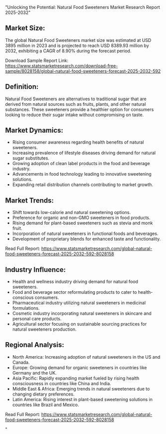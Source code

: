 "Unlocking the Potential: Natural Food Sweeteners Market Research Report 2025-2032"

<h2>Market Size:</h2>
<p>The global Natural Food Sweeteners market size was estimated at USD 3895 million in 2023 and is projected to reach USD 8389.93 million by 2032, exhibiting a CAGR of 8.90% during the forecast period.</p>
<p>Download Sample Report Link: <a href='https://www.statsmarketresearch.com/download-free-sample/8028158/global-natural-food-sweeteners-forecast-2025-2032-592'>https://www.statsmarketresearch.com/download-free-sample/8028158/global-natural-food-sweeteners-forecast-2025-2032-592</a> </p>

<h2>Definition:</h2>
<p>Natural Food Sweeteners are alternatives to traditional sugar that are derived from natural sources such as fruits, plants, and other natural substances. These sweeteners provide a healthier option for consumers looking to reduce their sugar intake without compromising on taste.</p>

<h2>Market Dynamics:</h2>
<ul>
  <li>Rising consumer awareness regarding health benefits of natural sweeteners.</li>
  <li>Increasing prevalence of lifestyle diseases driving demand for natural sugar substitutes.</li>
  <li>Growing adoption of clean label products in the food and beverage industry.</li>
  <li>Advancements in food technology leading to innovative sweetening solutions.</li>
  <li>Expanding retail distribution channels contributing to market growth.</li>
</ul>

<h2>Market Trends:</h2>
<ul>
  <li>Shift towards low-calorie and natural sweetening options.</li>
  <li>Preference for organic and non-GMO sweeteners in food products.</li>
  <li>Rising demand for plant-based sweeteners such as stevia and monk fruit.</li>
  <li>Incorporation of natural sweeteners in functional foods and beverages.</li>
  <li>Development of proprietary blends for enhanced taste and functionality.</li>
</ul>
<p>Read Full Report: <a href='https://www.statsmarketresearch.com/global-natural-food-sweeteners-forecast-2025-2032-592-8028158'>https://www.statsmarketresearch.com/global-natural-food-sweeteners-forecast-2025-2032-592-8028158</a> </p>

<h2>Industry Influence:</h2>
<ul>
  <li>Health and wellness industry driving demand for natural food sweeteners.</li>
  <li>Food and beverage sector reformulating products to cater to health-conscious consumers.</li>
  <li>Pharmaceutical industry utilizing natural sweeteners in medicinal formulations.</li>
  <li>Cosmetic industry incorporating natural sweeteners in skincare and personal care products.</li>
  <li>Agricultural sector focusing on sustainable sourcing practices for natural sweeteners production.</li>
</ul>

<h2>Regional Analysis:</h2>
<ul>
  <li>North America: Increasing adoption of natural sweeteners in the US and Canada.</li>
  <li>Europe: Growing demand for organic sweeteners in countries like Germany and the UK.</li>
  <li>Asia Pacific: Rapidly expanding market fueled by rising health consciousness in countries like China and India.</li>
  <li>Middle East & Africa: Emerging trends in natural sweeteners due to changing dietary preferences.</li>
  <li>Latin America: Rising interest in plant-based sweetening solutions in countries like Brazil and Mexico.</li>
</ul>
<p>Read Full Report: <a href='https://www.statsmarketresearch.com/global-natural-food-sweeteners-forecast-2025-2032-592-8028158'>https://www.statsmarketresearch.com/global-natural-food-sweeteners-forecast-2025-2032-592-8028158</a> </p>"
